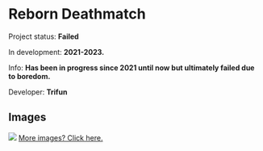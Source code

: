 # Reborn Deathmatch

Project status: **Failed**

In development: **2021-2023.**

Info: **Has been in progress since 2021 until now but ultimately failed due to boredom.**

Developer: **Trifun**

 ## Images
<img src="https://i.imgur.com/uKB7zXO.png">
<a href="https://imgur.com/a/RYGPj4b">More images? Click here.</a>
